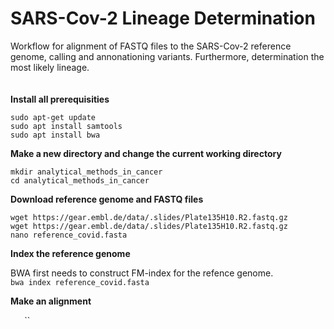 # SARS-Cov-2 Lineage Determination

Workflow for alignment of FASTQ files to the SARS-Cov-2 reference genome, calling and annonationing variants. Furthermore, determination the most likely lineage. <br />
<br />
<br />
**Install all prerequisities** <br />

`sudo apt-get update` <br />
`sudo apt install samtools` <br />
`sudo apt install bwa` <br />

**Make a new directory and change the current working directory** <br />

`mkdir analytical_methods_in_cancer` <br />
`cd analytical_methods_in_cancer` <br />

**Download reference genome and FASTQ files** <br />

`wget https://gear.embl.de/data/.slides/Plate135H10.R2.fastq.gz`<br />
`wget https://gear.embl.de/data/.slides/Plate135H10.R2.fastq.gz` <br />
`nano reference_covid.fasta` <br />
 
 **Index the reference genome**
 
 BWA first needs to construct FM-index for the refence genome. <br />
`bwa index reference_covid.fasta` <br />

**Make an alignment**

``
``
``
``
``
